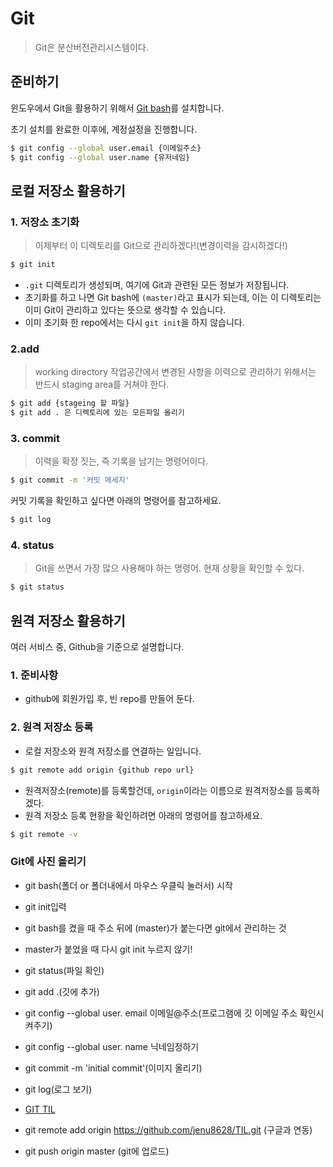 # Git

> Git은 분산버전관리시스템이다.

## 준비하기

윈도우에서 Git을 활용하기 위해서 [Git bash](https://git-scm.com/downloads)를 설치합니다.

초기 설치를 완료한 이후에, 계정설정을 진행합니다.

```sh
$ git config --global user.email {이메일주소}
$ git config --global user.name {유저네임}

```

## 로컬 저장소 활용하기

### 1. 저장소 초기화

> 이제부터 이 디렉토리를 Git으로 관리하겠다!(변경이력을 감시하겠다!)

````sh
$ git init
````



- `.git` 디렉토리가 생성되며, 여기에 Git과 관련된 모든 정보가 저장됩니다.
- 초기화를 하고 나면 Git bash에 `(master)`라고 표시가 되는데, 이는 이 디렉토리는 이미 Git이 관리하고 있다는 뜻으로 생각할 수 있습니다.
- 이미 초기화 한 repo에서는 다시 `git init`을 하지 않습니다.

###  2.add

> working directory 작업공간에서 변경된 사항을 이력으로 관리하기 위해서는 반드시 staging area를 거쳐야 한다.

```sh
$ git add {stageing 할 파일}
$ git add . 은 디렉토리에 있는 모든파일 올리기
```

### 3. commit

> 이력을 확정 짓는, 즉 기록을 남기는 명령어이다.

```sh
$ git commit -m '커밋 메세지'
```

커밋 기록을 확인하고 싶다면 아래의 명령어를 참고하세요.

```sh
$ git log
```



### 4. status

> Git을 쓰면서 가장 많으 사용해야 하는 명령어. 현재 상황을 확인할 수 있다.

```sh
$ git status
```



## 원격 저장소 활용하기

여러 서비스 중, Github을 기준으로 설명합니다.

### 1. 준비사항

- github에 회원가입 후, 빈 repo를 만들어 둔다.

### 2. 원격 저장소 등록

- 로컬 저장소와 원격 저장소를 연결하는 일입니다.

```sh
$ git remote add origin {github repo url}
```

- 원격저장소(remote)를 등록할건데, `origin`이라는 이름으로 원격저장소를 등록하겠다.
- 원격 저장소 등록 현황을 확인하려면 아래의 명령어를 참고하세요.

```sh
$ git remote -v
```







### Git에 사진 올리기

- git bash(폴더 or 폴더내에서 마우스 우클릭 눌러서) 시작

- git init입력

- git bash를 켰을 때 주소 뒤에 (master)가 붙는다면 git에서 관리하는 것

- master가 붙었을 때 다시 git init 누르지 않기!

- git status(파일 확인)

- git add .(깃에 추가)

- git config --global user. email 이메일@주소(프로그램에 깃 이메일 주소 확인시켜주기)

- git config --global user. name 닉네임정하기

- git commit -m 'initial commit'(이미지 올리기)

- git log(로그 보기)

- [GIT TIL](https://github.com/jenu8628/TIL.git)

- git remote add origin https://github.com/jenu8628/TIL.git (구글과 연동)

- git push origin master (git에 업로드)